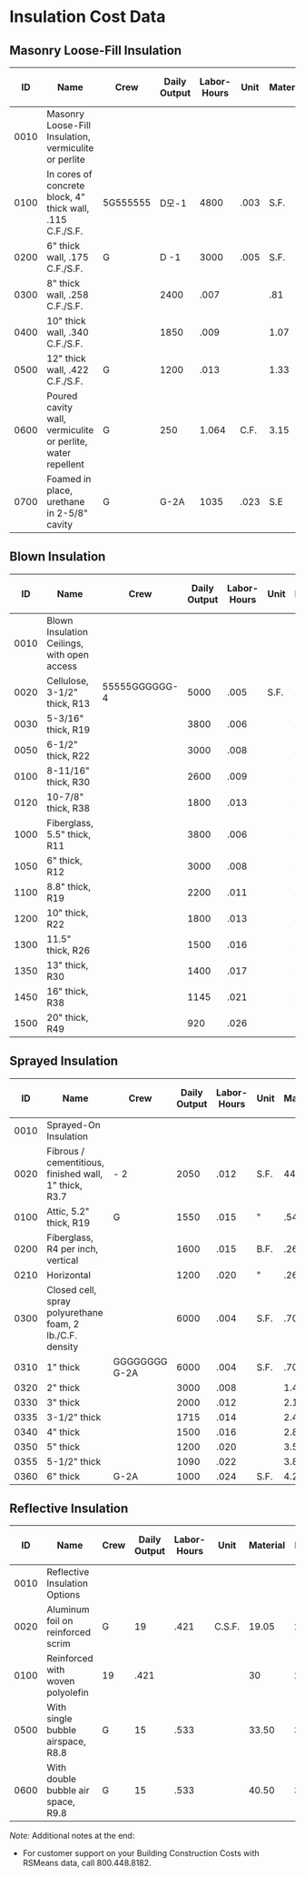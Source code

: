 # Insulation Cost Data

## Masonry Loose-Fill Insulation
| ID   | Name                                              | Crew | Daily Output | Labor-Hours | Unit | Material | Labor | Equipment | Total | Total Incl O&P |
|-------|---------------------------------------------------|-------|--------------|-------------|-------|----------|--------|-----------|--------|----------------|
| 0010 | Masonry Loose-Fill Insulation, vermiculite or perlite |       |              |             |       |          |        |           |        |                |
| 0100 | In cores of concrete block, 4" thick wall, .115 C.F./S.F. | 5G555555 | D모-1 | 4800 | .003 | S.F. | .36 | .17 | .53 | .65 |
| 0200 | 6" thick wall, .175 C.F./S.F. | G | D -1 | 3000 | .005 | S.F. | .55 | .27 | .82 | 1.01 |
| 0300 | 8" thick wall, .258 C.F./S.F. |       | 2400 | .007 |       | .81 | .33 | 1.14 | 1.39 |
| 0400 | 10" thick wall, .340 C.F./S.F. |       | 1850 | .009 |       | 1.07 | .43 | 1.50 | 1.83 |
| 0500 | 12" thick wall, .422 C.F./S.F. | G | 1200 | .013 |       | 1.33 | .67 | 2 | 2.46 |
| 0600 | Poured cavity wall, vermiculite or perlite, water repellent | G | 250 | 1.064 | C.F. | 3.15 | 3.21 | 6.36 | 8.30 |
| 0700 | Foamed in place, urethane in 2-5/8" cavity | G | G-2A | 1035 | .023 | S.E | 1.84 | 1.02 | .64 | 3.50 | 4.34 |

## Blown Insulation
| ID   | Name                                              | Crew | Daily Output | Labor-Hours | Unit | Material | Labor | Equipment | Total | Total Incl O&P |
|-------|---------------------------------------------------|-------|--------------|-------------|-------|----------|--------|-----------|--------|----------------|
| 0010 | Blown Insulation Ceilings, with open access |       |       |       |       |          |        |           |        |                |
| 0020 | Cellulose, 3-1/2" thick, R13 | 55555GGGGGG-4 | 5000 | .005 | S.F. | .29 | 223762396662 | =11 | .62 | .77 |
| 0030 | 5-3/16" thick, R19 |       | 3800 | .006 |       | .42 | *14 | | | |
| 0050 | 6-1/2" thick, R22 |       | 3000 | .008 |       | .54 | 818 | | | |
| 0100 | 8-11/16" thick, R30 |       | 2600 | .009 |       | .73 | .43 | *21 | | |
| 0120 | 10-7/8" thick, R38 |       | 1800 | .013 |       | .93 | 830 | | | |
| 1000 | Fiberglass, 5.5" thick, R11 |       | 3800 | .006 |       | .24 | *14 | | | |
| 1050 | 6" thick, R12 |       | 3000 | .008 |       | .35 | | | | |
| 1100 | 8.8" thick, R19 |       | 2200 | .011 |       | .43 | .50 | 222245 | | |
| 1200 | 10" thick, R22 |       | 1800 | .013 |       | .50 | .30 | 1.42 | | |
| 1300 | 11.5" thick, R26 |       | 1500 | .016 |       | .60 | .74 | 1.70 | | |
| 1350 | 13" thick, R30 |       | 1400 | .017 |       | .69 | .39 | 1.87 | | |
| 1450 | 16" thick, R38 |       | 1145 | .021 |       | .88 | | | | |
| 1500 | 20" thick, R49 |       | 920 | .026 |       | 1.17 | 1.21 | .59 | 2.97 | 3.74 |

## Sprayed Insulation
| ID   | Name                                              | Crew | Daily Output | Labor-Hours | Unit | Material | Labor | Equipment | Total | Total Incl O&P |
|-------|---------------------------------------------------|-------|--------------|-------------|-------|----------|--------|-----------|--------|----------------|
| 0010 | Sprayed-On Insulation |       |       |       |       |          |        |           |        |                |
| 0020 | Fibrous / cementitious, finished wall, 1" thick, R3.7 | - 2 | 2050 | .012 | S.F. | 4422 | .565 | .07 | 1.09 | 1.41 |
| 0100 | Attic, 5.2" thick, R19 | G | 1550 | .015 | " | .54 | .74 | .09 | 1.37 | 1.79 |
| 0200 | Fiberglass, R4 per inch, vertical |       | 1600 | .015 | B.F. | .26 | .71 | .09 | 1.06 | 1.44 |
| 0210 | Horizontal |       | 1200 | .020 | " | .26 | .95 | .12 | 1.33 | 1.83 |
| 0300 | Closed cell, spray polyurethane foam, 2 lb./C.F. density |       | 6000 | .004 | S.F. | .70 | .18 | .11 | .99 | 1.17 |
| 0310 | 1" thick | GGGGGGGG G-2A | 6000 | .004 | S.F. | .70 | .18 | .11 | .99 | 1.17 |
| 0320 | 2" thick |       | 3000 | .008 |       | 1.41 | .35 | .22 | 1.98 | 2.35 |
| 0330 | 3" thick |       | 2000 | .012 |       | 2.11 | .53 | 33 | 2.97 | 3.51 |
| 0335 | 3-1/2" thick |       | 1715 | .014 |       | 2.46 | .62 | .39 | 3.47 | 4.10 |
| 0340 | 4" thick |       | 1500 | .016 |       | 2.81 | .71 | .44 | 3.96 | 4.68 |
| 0350 | 5" thick |       | 1200 | .020 |       | 3.51 | .88 | .55 | 4.94 | 5.85 |
| 0355 | 5-1/2" thick |       | 1090 | .022 |       | 3.86 | .97 | .61 | 5.44 | 6.45 |
| 0360 | 6" thick | G-2A | 1000 | .024 | S.F. | 4.22 | 1.06 | .66 | 5.94 | 7.05 |

## Reflective Insulation
| ID   | Name                                              | Crew | Daily Output | Labor-Hours | Unit | Material | Labor | Equipment | Total | Total Incl O&P |
|-------|---------------------------------------------------|-------|--------------|-------------|-------|----------|--------|-----------|--------|----------------|
| 0010 | Reflective Insulation Options |       |       |       |       |          |        |           |        |                |
| 0020 | Aluminum foil on reinforced scrim | G | 19 | .421 | C.S.F. | 19.05 | 23.50 | | | |
| 0100 | Reinforced with woven polyolefin | 19 | .421 | | | 30 | 23.50 | | | |
| 0500 | With single bubble airspace, R8.8 | G | 15 | .533 | | 33.50 | 30 | | | |
| 0600 | With double bubble air space, R9.8 | G | 15 | .533 | | 40.50 | 30 | | | |

*Note:* Additional notes at the end:
- For customer support on your Building Construction Costs with RSMeans data, call 800.448.8182.